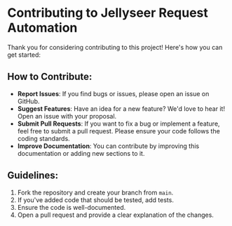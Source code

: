 # Contributing to Jellyseer Request Automation

Thank you for considering contributing to this project! Here's how you can get started:

## How to Contribute:
- **Report Issues**: If you find bugs or issues, please open an issue on GitHub.
- **Suggest Features**: Have an idea for a new feature? We'd love to hear it! Open an issue with your proposal.
- **Submit Pull Requests**: If you want to fix a bug or implement a feature, feel free to submit a pull request. Please ensure your code follows the coding standards.
- **Improve Documentation**: You can contribute by improving this documentation or adding new sections to it.

## Guidelines:
1. Fork the repository and create your branch from `main`.
2. If you've added code that should be tested, add tests.
3. Ensure the code is well-documented.
4. Open a pull request and provide a clear explanation of the changes.

